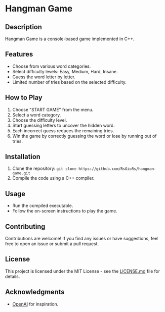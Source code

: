 # Hangman Game

## Description
Hangman Game is a console-based game implemented in C++.

## Features
- Choose from various word categories.
- Select difficulty levels: Easy, Medium, Hard, Insane.
- Guess the word letter by letter.
- Limited number of tries based on the selected difficulty.

## How to Play
1. Choose "START GAME" from the menu.
2. Select a word category.
3. Choose the difficulty level.
4. Start guessing letters to uncover the hidden word.
5. Each incorrect guess reduces the remaining tries.
6. Win the game by correctly guessing the word or lose by running out of tries.

## Installation
1. Clone the repository: `git clone https://github.com/RsGioRs/hangman-game.git`
2. Compile the code using a C++ compiler.

## Usage
- Run the compiled executable.
- Follow the on-screen instructions to play the game.

## Contributing
Contributions are welcome! If you find any issues or have suggestions, feel free to open an issue or submit a pull request.

## License
This project is licensed under the MIT License - see the [LICENSE.md](LICENSE.md) file for details.

## Acknowledgments
- [OpenAI](https://www.openai.com/) for inspiration.

